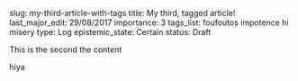 slug: my-third-article-with-tags
title: My third, tagged article!
last_major_edit: 29/08/2017
importance: 3
tags_list: foufoutos
           impotence
           hi
           misery
type: Log
epistemic_state: Certain
status: Draft

This is the second the content

hiya